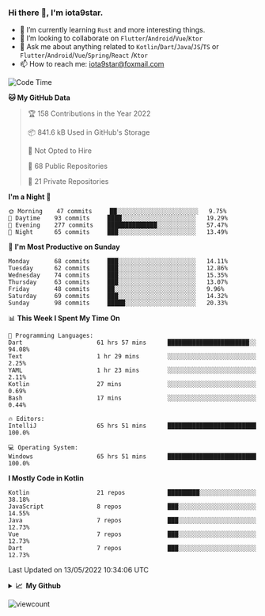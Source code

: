 ### Hi there 👋, I'm iota9star.

- 🌱 I’m currently learning `Rust` and more interesting things.
- 👯 I’m looking to collaborate on `Flutter`/`Android`/`Vue`/`Ktor`
- 💬 Ask me about anything related to `Kotlin`/`Dart`/`Java`/`JS`/`TS` or `Flutter`/`Android`/`Vue`/`Spring`/`React`
  /`Ktor`
- 📫 How to reach me: [iota9star@foxmail.com](iota9star@foxmail.com)



<!--START_SECTION:waka-->
![Code Time](http://img.shields.io/badge/Code%20Time-2%2C947%20hrs%2057%20mins-blue)

**🐱 My GitHub Data** 

> 🏆 158 Contributions in the Year 2022
 > 
> 📦 841.6 kB Used in GitHub's Storage 
 > 
> 🚫 Not Opted to Hire
 > 
> 📜 68 Public Repositories 
 > 
> 🔑 21 Private Repositories  
 > 
**I'm a Night 🦉** 

```text
🌞 Morning    47 commits     ██░░░░░░░░░░░░░░░░░░░░░░░   9.75% 
🌆 Daytime    93 commits     ████░░░░░░░░░░░░░░░░░░░░░   19.29% 
🌃 Evening    277 commits    ██████████████░░░░░░░░░░░   57.47% 
🌙 Night      65 commits     ███░░░░░░░░░░░░░░░░░░░░░░   13.49%

```
📅 **I'm Most Productive on Sunday** 

```text
Monday       68 commits     ███░░░░░░░░░░░░░░░░░░░░░░   14.11% 
Tuesday      62 commits     ███░░░░░░░░░░░░░░░░░░░░░░   12.86% 
Wednesday    74 commits     ███░░░░░░░░░░░░░░░░░░░░░░   15.35% 
Thursday     63 commits     ███░░░░░░░░░░░░░░░░░░░░░░   13.07% 
Friday       48 commits     ██░░░░░░░░░░░░░░░░░░░░░░░   9.96% 
Saturday     69 commits     ███░░░░░░░░░░░░░░░░░░░░░░   14.32% 
Sunday       98 commits     █████░░░░░░░░░░░░░░░░░░░░   20.33%

```


📊 **This Week I Spent My Time On** 

```text
💬 Programming Languages: 
Dart                     61 hrs 57 mins      ███████████████████████░░   94.08% 
Text                     1 hr 29 mins        ░░░░░░░░░░░░░░░░░░░░░░░░░   2.25% 
YAML                     1 hr 23 mins        ░░░░░░░░░░░░░░░░░░░░░░░░░   2.11% 
Kotlin                   27 mins             ░░░░░░░░░░░░░░░░░░░░░░░░░   0.69% 
Bash                     17 mins             ░░░░░░░░░░░░░░░░░░░░░░░░░   0.44%

🔥 Editors: 
IntelliJ                 65 hrs 51 mins      █████████████████████████   100.0%

💻 Operating System: 
Windows                  65 hrs 51 mins      █████████████████████████   100.0%

```

**I Mostly Code in Kotlin** 

```text
Kotlin                   21 repos            █████████░░░░░░░░░░░░░░░░   38.18% 
JavaScript               8 repos             ███░░░░░░░░░░░░░░░░░░░░░░   14.55% 
Java                     7 repos             ███░░░░░░░░░░░░░░░░░░░░░░   12.73% 
Vue                      7 repos             ███░░░░░░░░░░░░░░░░░░░░░░   12.73% 
Dart                     7 repos             ███░░░░░░░░░░░░░░░░░░░░░░   12.73%

```



 Last Updated on 13/05/2022 10:34:06 UTC
<!--END_SECTION:waka-->

<details>
  <summary><b>📈&nbsp;&nbsp;My Github</b></summary>
  <br>
  <img src='https://github-profile-trophy.vercel.app/?username=iota9star'>
  <img src='https://bad-apple-github-readme.vercel.app/api?show_bg=1&username=iota9star&hide_title=true'>
  <img src='http://cr-skills-chart-widget.azurewebsites.net/api/api?username=iota9star'>
</details>


![viewcount](https://count.getloli.com/get/@iota9star?theme=rule34)
